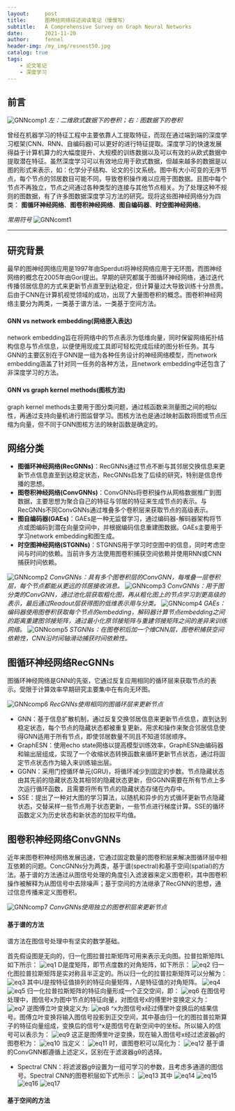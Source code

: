 ```yaml
---
layout:     post
title:      图神经网络综述阅读笔记（慢慢写）
subtitle:   A Comprehensive Survey on Graph Neural Networks
date:       2021-11-20
author:     fennel
header-img: /my_img/resnest50.jpg
catalog: true
tags:
    - 论文笔记
    - 深度学习
---
```


## 前言

![GNNcomp1](/my_img/GNNcomp1.png)
*左：二维欧式数据下的卷积；右：图数据下的卷积*

曾经在机器学习的特征工程中主要依靠人工提取特征，而现在通过端到端的深度学习框架(CNN、RNN、自编码器)可以更好的进行特征提取。深度学习的快速发展得益于计算机算力的大幅度提升、大规模的训练数据以及可以有效的从欧式数据中提取潜在特征。虽然深度学习可以有效地应用于欧式数据，但越来越多的数据是以图的形式来表示，如：化学分子结构、论文的引文系统。图中有大小可变的无序节点，每个节点的邻居数目可能不同，导致卷积操作难以应用于图数据。且图中每个节点不再独立，节点之间通过各种类型的连接与其他节点相关。为了处理这种不规则的图数据，有了许多图数据深度学习方法的研究。现将这些图神经网络分为四类：
**图循环神经网络**、**图卷积神经网络**、**图自编码器**、**时空图神经网络**。<br>

*常用符号*
![GNNcomt1](/my_img/GNNcomt1.png)

---

## 研究背景

最早的图神经网络应用是1997年由Sperduti将神经网络应用于无环图，而图神经网络的概念在2005年由Gori提出。早期的研究都属于图循环神经网络，通过迭代传播邻居信息的方式来更新节点直至到达稳定，但计算量过大导致训练十分昂贵。后由于CNN在计算机视觉领域的成功，出现了大量图卷积的概念。图卷积神经网络主要分为两类，一类基于谱方法，一类基于空间方法。

#### GNN vs network embedding(网络嵌入表达)

network embedding旨在将网络中的节点表示为低维向量，同时保留网络拓扑结构信息与节点信息，以便使用现成工具即可轻松完成后续的图分析任务。其与GNN的主要区别在于GNN是一组为各种任务设计的神经网络模型，而network embedding涵盖了针对同一任务的各种方法，且network embedding中还包含了非深度学习的方法。

#### GNN vs graph kernel methods(图核方法)

graph kernel methods主要用于图分类问题，通过核函数来测量图之间的相似性，再通过支持向量机进行图监督学习。图核方法也是通过映射函数将图或节点压缩为向量，但不同于GNN图核方法的映射函数是确定的。

## 网络分类

- **图循环神经网络(RecGNNs)**：RecGNNs通过节点不断与其邻居交换信息来更新节点信息直至到达稳定状态，RecGNNs启发了后续的研究，特别是信息传播的思想。
- **图卷积神经网络(ConvGNNs)**：ConvGNNs将卷积操作从网格数据推广到图数据，主要思想为聚合自己的特征与邻居的特征来生成节点的表示。与RecGNNs不同ConvGNNs通过堆叠多个卷积层来获取节点的高级表示。
- **图自编码器(GAEs)**：GAEs是一种无监督学习，通过编码器-解码器架构将节点或图编码到潜在向量空间中，并根据编码信息重建图数据。GAEs主要用于学习network embedding和图生成。
- **时空图神经网络(STGNNs)**：STGNNS用于学习时空图中的信息，同时考虑空间与时间的依赖。当前许多方法使用图卷积捕获空间依赖并使用RNN或CNN捕获时间依赖。

![GNNcomp2](/my_img/GNNcomp2.png)
*ConvGNNs：具有多个图卷积层的ConvGNN，每堆叠一层卷积层，每个节点都能从更远的邻居接收消息。*
![GNNcomp3](/my_img/GNNcomp3.png)
*ConvGNNs：用于图分类的ConvGNN，通过池化层获取粗化图，再从粗化图上的节点学习到更高级的表示，最后通过Readout层获得图的低维表示用与分类。*
![GNNcomp4](/my_img/GNNcomp4.png)
*GAEs：编码器使用图卷积获取每个节点的embedding，解码器计算节点embedding之间的距离重建图邻接矩阵，通过最小化原邻接矩阵与重建邻接矩阵之间的差异来训练网络。*
![GNNcomp5](/my_img/GNNcomp5.png)
*STGNNs：在图卷积后加一个维CNN层，图卷积捕获空间依赖性，CNN沿时间轴滑动捕获时间依赖性。*

## 图循环神经网络RecGNNs

图循环神经网络是GNN的先驱，它通过反复应用相同的循环层来获取节点的表示。受限于计算效率早期研究主要集中在有向无环图。

![GNNcomp6](/my_img/GNNcomp6.png)
*RecGNNs使用相同的图循环层来更新节点*

- GNN：基于信息扩散机制，通过反复交换邻居信息来更新节点信息，直到达到稳定状态，每个节点的隐藏状态都被重复更新。用求和操作来聚合邻居信息使得GNN适用于所有节点，即使邻居数量不同且不知道邻居顺序。
- GraphESN：使用echo state网络以提高模型训练效率，GraphESN由编码器和输出层组成，实现了一个收缩状态转换函数来循环更新节点状态，通过将固定节点状态作为输入来训练输出层。
- GGNN：采用门控循环单元(GRU)，将循环减少到固定的步数。节点隐藏状态由其先前的隐藏状态及其相邻的隐藏状态更新，但GGNN需要在所有节点上多次运行循环函数，且需要将所有节点的隐藏状态存储在内存中。
- SSE：提出了一种对大图的学习算法，以随机和异步的方式循环更新节点隐藏状态，交替采样一些节点用于状态更新，一些节点进行梯度计算。SSE的循环函数定义为历史状态和新状态的加权平均值。

## 图卷积神经网络ConvGNNs

近年来图卷积神经网络发展迅速，它通过固定数量的图卷积层来解决图循环层中相互依赖的问题。ConcGNNs分为两类，基于谱(spectral)和基于空间(spatial)的方法。基于谱的方法通过从图信号处理的角度引入滤波器来定义图卷积，其中图卷积操作被解释为从图信号中去除噪声；基于空间的方法继承了RecGNN的思想，通过信息传播来定义图卷积。

![GNNcomp7](/my_img/GNNcomp7.png)
*ConvGNNs使用独立的图卷积层来更新节点*

#### 基于谱的方法

谱方法在图信号处理中有坚实的数学基础。

首先假设图是无向的，归一化图拉普拉斯矩阵可用来表示无向图。拉普拉斯矩阵L如下所示：
![eq1](https://latex.codecogs.com/svg.image?L=I_n&space;-D^{-\frac{1}{2}}AD^{-\frac{1}{2}})
D是度矩阵，即节点度数的对角矩阵，如下所示：
![eq2](https://latex.codecogs.com/svg.image?D_{ii}=\sum_{j}^{}(A_{i,j}))
归一化图拉普拉斯矩阵是实对称且半正定的。所以归一化的拉普拉斯矩阵可以分解为：
![eq3](https://latex.codecogs.com/svg.image?L=U\Lambda&space;U^T)
其中U是按特征值排列的特征向量矩阵，Λ是特征值的对角矩阵。
![eq4](https://latex.codecogs.com/svg.image?U=[u_0,u_1,\cdot\cdot\cdot&space;,u_{n-1}]\in&space;R^{n\times&space;n})
![eq5](https://latex.codecogs.com/svg.image?\Lambda_{ii}=\lambda&space;_i   )
归一化拉普拉斯矩阵的特征向量形成一个正交空间，即：
![eq6](https://latex.codecogs.com/svg.image?U^TU=I)
在图信号处理中，图信号x为图中节点的特征向量，对图信号x的傅里叶变换定义为：
![eq7](https://latex.codecogs.com/svg.image?F(x)=U^Tx)
逆图傅立叶变换定义为:
![eq8](https://latex.codecogs.com/svg.image?F^{-1}(\hat{x})=U\hat{x})
^x为图信号x经过傅里叶变换后的结果信号。图傅立叶变换将输入图信号投影到正交空间，其中基由归一化的图拉普拉斯算子的特征向量组成，变换后的信号^x是图信号在新空间中的坐标。所以输入的信号可以表示为：
![eq9](https://latex.codecogs.com/svg.image?x=\sum_{i}^{}\hat{x_i}u_i)
这正是图傅里叶逆变换，现在输入图信号x经过滤波器g的图卷积为：
![eq10](https://latex.codecogs.com/svg.image?x%5Cast_Gg=F%5E%7B-1%7D(F(x)%5Codot%20F(g))%20%20%20%20%20%20%20%20=U(U%5ETx%5Codot%20U%5ETg))
当定义：
![eq11](https://latex.codecogs.com/svg.image?g_\theta&space;=diag(U^Tg))
时，谱图卷积可以简化为：
![eq12](https://latex.codecogs.com/svg.image?x\ast&space;_Gg_\theta&space;=Ug_\theta&space;U^Tx)
基于谱的ConvGNN都遵循上述定义，区别在于滤波器gθ的选择。

- Spectral CNN：将滤波器gθ设置为一组可学习的参数，且考虑多通道的图信号。Spectral CNN的图卷积层如下式所示：
![eq13](https://latex.codecogs.com/svg.image?H_{:,j}^{(k)}=\sigma&space;(\sum_{i=1}^{f_{k-1}}U\Theta&space;_{i,j}^{(k)}U^TH_{:,i}^{(k-1)})\;&space;(j=1,2,\cdot&space;\cdot&space;\cdot&space;,f_k))
其中
![eq14](https://latex.codecogs.com/svg.image?layer\:index:k)
![eq15](https://latex.codecogs.com/svg.image?input\:&space;graph\:signal:H^{(k-1)}\in&space;R^{n\times&space;f_{k-1}})
![eq16](https://latex.codecogs.com/svg.image?input\:channels:f_{k-1};\;&space;output\:channels:f_k)
![eq17](https://latex.codecogs.com/svg.image?learnable\;diagonal\;matrix&space;:\Theta&space;_{i,j}^{(k)})


#### 基于空间的方法
